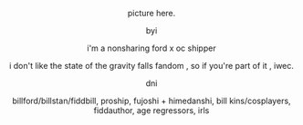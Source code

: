 <p align="center" width="100%"> picture here.
<p align="center" width="100%"> byi
<p align="center" width="100%"> i'm a nonsharing ford x oc shipper
<p align="center" width="100%"> i don't like the state of the gravity falls fandom , so if you're part of it , iwec.

<p align="center" width="100%"> dni
<p align="center" width="100%"> billford/billstan/fiddbill, proship, fujoshi + himedanshi, bill kins/cosplayers, fiddauthor, age regressors, irls
